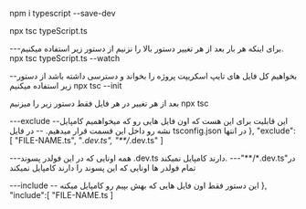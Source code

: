 npm i typescript --save-dev

npx tsc typeScript.ts


---برای اینکه هر بار بعد از هر تغییر دستور بالا را نزنیم از دستور زیر استفاده میکنیم. 
npx tsc typeScript.ts --watch

--بخواهیم کل فایل های تایپ اسکریپت پروژه را بخواند و دسترسی داشته باشد از دستور زیر استفاده میکنیم
npx tsc --init

بعد از هر تغییر در هر فایل فقط دستور زیر را میزنیم
npx tsc

---exclude
--این قابلیت برای این هست که اون فایل هایی رو که میخواهمیم کامپایل نشه رو داخل این قسمت قرار میدهیم. 
-- در فایل tsconfig.json در انتها
},
"exclude":[
"FILE-NAME.ts",
"*.dev.ts",
"**/*.dev.ts"
]

---همه اونایی که در این فولدر پسوند .dev.ts دارند کامپایل نمیکند.
---"**/*.dev.ts"در تمام فولدر ها اونایی که این پسوند را دارند کامپایل نمیکند

---include
-- این دستور فقط اون فایل هایی که بهش بپیم رو کامپایل میکنه
},
"include":[
"FILE-NAME.ts
]
